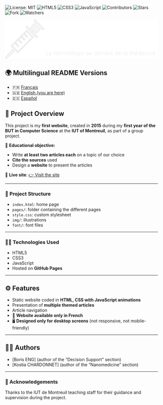 ![License: MIT](https://img.shields.io/badge/Licence-MIT-green)
![HTML5](https://img.shields.io/badge/HTML5-E34F26?logo=html5&logoColor=white)
![CSS3](https://img.shields.io/badge/CSS3-1572B6?logo=css3&logoColor=white)
![JavaScript](https://img.shields.io/badge/JavaScript-yellow?logo=javascript)
![Contributors](https://img.shields.io/badge/contributor-3-orange)
![Stars](https://img.shields.io/github/stars/Fab16BSB/KerMTech?color=orange)
![Fork](https://img.shields.io/github/forks/Fab16BSB/KerMTech?color=orange)
![Watchers](https://img.shields.io/github/watchers/Fab16BSB/KerMTech?color=orange)

<img src="images/logo.png" alt="Logo" width="1000"/>

## 🌍 Multilingual README Versions

- 🇫🇷 [Français](./README.fr.md)
- 🇬🇧 [English (you are here)](#)
- 🇪🇸 [Español](./README.es.md)

## 📘 Project Overview

This project is my **first website**, created in **2015** during my **first year of the BUT in Computer Science** at the **IUT of Montreuil**, as part of a group project.

🎯 **Educational objective:**
- Write **at least two articles each** on a topic of our choice
- **Cite the sources** used
- Design a **website** to present the articles

🔗 **Live site**: [👉 Visit the site](https://fab16bsb.github.io/KerMTech/)

---

### 📁 Project Structure

- `index.html`: home page
- `pages/`: folder containing the different pages
- `style.css`: custom stylesheet
- `img/`: illustrations
- `font/`: font files

---

### 🧑‍💻 Technologies Used

- HTML5  
- CSS3  
- JavaScript  
- Hosted on **GitHub Pages**

---

## ⚙️ Features

- Static website coded in **HTML, CSS with JavaScript animations**
- Presentation of **multiple themed articles**
- Article navigation
- 📌 **Website available only in French**
- 🖥️ **Designed only for desktop screens** (not responsive, not mobile-friendly)

---

## 🧑‍💻 Authors

- [Boris ENG] (author of the “Decision Support” section)
- [Kostia CHARDONNET] (author of the “Nanomedicine” section)

---

### 🙌 Acknowledgements

Thanks to the IUT de Montreuil teaching staff for their guidance and supervision during the project.
